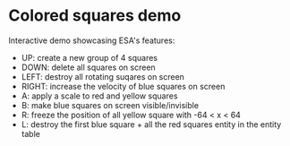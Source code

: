 # Colored squares demo

Interactive demo showcasing ESA's features:
* UP: create a new group of 4 squares
* DOWN: delete all squares on screen
* LEFT: destroy all rotating suqares on screen
* RIGHT: increase the velocity of blue squares on screen
* A: apply a scale to red and yellow squares 
* B: make blue squares on screen visible/invisible
* R: freeze the position of all yellow square with -64 < x < 64
* L: destroy the first blue square + all the red squares entity in the entity table